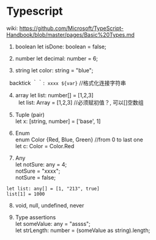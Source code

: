 
# Typescript
  wiki: https://github.com/Microsoft/TypeScript-Handbook/blob/master/pages/Basic%20Types.md   
  
  1. boolean 
   let isDone: boolean = false;
  
  2. number
   let decimal: number = 6;
   
  3. string
   let color: string = "blue";
   
   backtick ｀｀:  `xxxx ${var}`  //格式化连接字符串     
   
  4. array
   let list: number[] = [1,2,3]    
   let list: Array<number> = [1,2,3] //必须赋初值？, 可以[]空数组

  5. Tuple (pair)   
    let x: [string, number] = ['base', 1]    
    
  6. Enum    
    enum Color {Red, Blue, Green}  //from 0 to last one      
    let c: Color = Color.Red    
  
  7. Any      
    let notSure: any = 4;  
    notSure = "xxxx";   
    notSure = false;   
    
    let list: any[] = [1, "213", true]    
    list[1] = 1000    
    
  8. void, null, undefined, never   
  
  9. Type assertions   
    let someValue: any = "assss";    
    let strLength: number = (someValue as string).length;       
    
  
